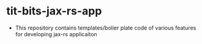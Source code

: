 # tit-bits-jax-rs-app

* This repository contains templates/bolier plate code of various features for developing jax-rs applicaiton
